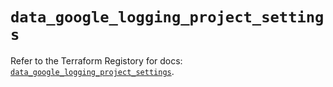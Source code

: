 # `data_google_logging_project_settings`

Refer to the Terraform Registory for docs: [`data_google_logging_project_settings`](https://registry.terraform.io/providers/hashicorp/google-beta/5.29.0/docs/data-sources/google_logging_project_settings).
